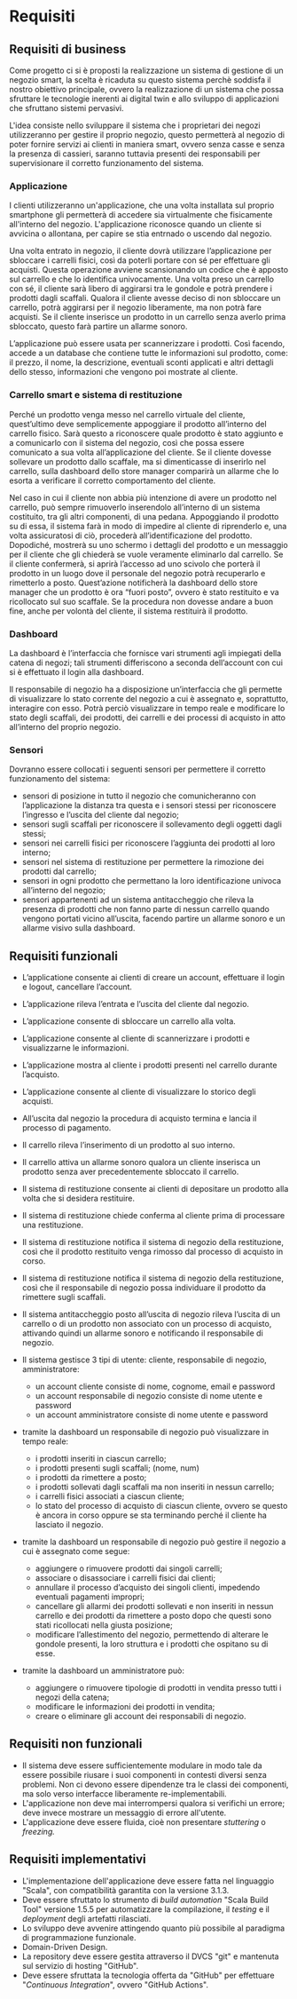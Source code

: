 # Requisiti

## Requisiti di business

Come progetto ci si è proposti la realizzazione un sistema di gestione di un negozio smart, la scelta è ricaduta su questo sistema perchè soddisfa il nostro obiettivo principale, ovvero la realizzazione di un sistema che possa sfruttare le tecnologie inerenti ai digital twin e allo sviluppo di applicazioni che sfruttano sistemi pervasivi.

L'idea consiste nello sviluppare il sistema che i proprietari dei negozi utilizzeranno per gestire il proprio negozio, questo permetterà al negozio di poter fornire servizi ai clienti in maniera smart, ovvero senza casse e senza la presenza di cassieri, saranno tuttavia presenti dei responsabili per supervisionare il corretto funzionamento del sistema.

### Applicazione

I clienti utilizzeranno un'applicazione, che una volta installata sul proprio smartphone gli permetterà di accedere sia virtualmente che fisicamente all'interno del negozio. L'applicazione riconosce quando un cliente si avvicina o allontana, per capire se stia entrnado o uscendo dal negozio.

Una volta entrato in negozio, il cliente dovrà utilizzare l’applicazione per sbloccare i carrelli fisici, così da poterli portare con sé per effettuare gli acquisti. Questa operazione avviene scansionando un codice che è apposto sul carrello e che lo identifica univocamente. Una volta preso un carrello con sé, il cliente sarà libero di aggirarsi tra le gondole e potrà prendere i prodotti dagli scaffali. Qualora il cliente avesse deciso di non sbloccare un carrello, potrà aggirarsi per il negozio liberamente, ma non potrà fare acquisti. Se il cliente inserisce un prodotto in un carrello senza averlo prima sbloccato, questo farà partire un allarme sonoro.

L’applicazione può essere usata per scannerizzare i prodotti. Così facendo, accede a un database che contiene tutte le informazioni sul prodotto, come: il prezzo, il nome, la descrizione, eventuali sconti applicati e altri dettagli dello stesso, informazioni che vengono poi mostrate al cliente.

### Carrello smart e sistema di restituzione

Perché un prodotto venga messo nel carrello virtuale del cliente, quest’ultimo deve semplicemente appoggiare il prodotto all’interno del carrello fisico. Sarà questo a riconoscere quale prodotto è stato aggiunto e a comunicarlo con il sistema del negozio, così che possa essere comunicato a sua volta all’applicazione del cliente. Se il cliente dovesse sollevare un prodotto dallo scaffale, ma si dimenticasse di inserirlo nel carrello, sulla dashboard dello store manager comparirà un allarme che lo esorta a verificare il corretto comportamento del cliente.

Nel caso in cui il cliente non abbia più intenzione di avere un prodotto nel carrello, può sempre rimuoverlo inserendolo all’interno di un sistema costituito, tra gli altri componenti, di una pedana. Appoggiando il prodotto su di essa, il sistema farà in modo di impedire al cliente di riprenderlo e, una volta assicuratosi di ciò, procederà all’identificazione del prodotto. Dopodiché, mostrerà su uno schermo i dettagli del prodotto e un messaggio per il cliente che gli chiederà se vuole veramente eliminarlo dal carrello. Se il cliente confermerà, si aprirà l’accesso ad uno scivolo che porterà il prodotto in un luogo dove il personale del negozio potrà recuperarlo e rimetterlo a posto. Quest’azione notificherà la dashboard dello store manager che un prodotto è ora “fuori posto”, ovvero è stato restituito e va ricollocato sul suo scaffale. Se la procedura non dovesse andare a buon fine, anche per volontà del cliente, il sistema restituirà il prodotto.

### Dashboard

La dashboard è l’interfaccia che fornisce vari strumenti agli impiegati della catena di negozi; tali strumenti differiscono a seconda dell’account con cui si è effettuato il login alla dashboard.

Il responsabile di negozio ha a disposizione un’interfaccia che gli permette di visualizzare lo stato corrente del negozio a cui è assegnato e, soprattutto, interagire con esso. Potrà perciò visualizzare in tempo reale e modificare lo stato degli scaffali, dei prodotti, dei carrelli e dei processi di acquisto in atto all’interno del proprio negozio.

### Sensori

Dovranno essere collocati i seguenti sensori per permettere il corretto funzionamento del sistema:

- sensori di posizione in tutto il negozio che comunicheranno con l’applicazione la distanza tra questa e i sensori stessi per riconoscere l’ingresso e l’uscita del cliente dal negozio;
- sensori sugli scaffali per riconoscere il sollevamento degli oggetti dagli stessi;
- sensori nei carrelli fisici per riconoscere l’aggiunta dei prodotti al loro interno;
- sensori nel sistema di restituzione per permettere la rimozione dei prodotti dal carrello;
- sensori in ogni prodotto che permettano la loro identificazione univoca all’interno del negozio;
- sensori appartenenti ad un sistema antitaccheggio che rileva la presenza di prodotti che non fanno parte di nessun carrello quando vengono portati vicino all’uscita, facendo partire un allarme sonoro e un allarme visivo sulla dashboard.

## Requisiti funzionali

- L’applicatione consente ai clienti di creare un account, effettuare il login e logout, cancellare l’account.
- L’applicazione rileva l’entrata e l’uscita del cliente dal negozio.
- L’applicazione consente di sbloccare un carrello alla volta.
- L’applicazione consente al cliente di scannerizzare i prodotti e visualizzarne le informazioni.
- L’applicazione mostra al cliente i prodotti presenti nel carrello durante l’acquisto.
- L’applicazione consente al cliente di visualizzare lo storico degli acquisti.
- All’uscita dal negozio la procedura di acquisto termina e lancia il processo di pagamento.

- Il carrello rileva l’inserimento di un prodotto al suo interno.
- Il carrello attiva un allarme sonoro qualora un cliente inserisca un prodotto senza aver precedentemente sbloccato il carrello.

- Il sistema di restituzione consente ai clienti di depositare un prodotto alla volta che si desidera restituire.
- Il sistema di restituzione chiede conferma al cliente prima di processare una restituzione.
- Il sistema di restituzione notifica il sistema di negozio della restituzione, così che il prodotto restituito venga rimosso dal processo di acquisto in corso.
- Il sistema di restituzione notifica il sistema di negozio della restituzione, così che il responsabile di negozio possa individuare il prodotto da rimettere sugli scaffali.

- Il sistema antitaccheggio posto all’uscita di negozio rileva l’uscita di un carrello o di un prodotto non associato con un processo di acquisto, attivando quindi un allarme sonoro e notificando il responsabile di negozio.

- Il sistema gestisce 3 tipi di utente: cliente, responsabile di negozio, amministratore:
    - un account cliente consiste di nome, cognome, email e password
    - un account responsabile di negozio consiste di nome utente e password
    - un account amministratore consiste di nome utente e password
- tramite la dashboard un responsabile di negozio può visualizzare in tempo reale:
    - i prodotti inseriti in ciascun carrello;
    - i prodotti presenti sugli scaffali; (nome, num)
    - i prodotti da rimettere a posto;
    - i prodotti sollevati dagli scaffali ma non inseriti in nessun carrello;
    - i carrelli fisici associati a ciascun cliente;
    - lo stato del processo di acquisto di ciascun cliente, ovvero se questo è ancora in corso oppure se sta terminando perché il cliente ha lasciato il negozio.
- tramite la dashboard un responsabile di negozio può gestire il negozio a cui è assegnato come segue:
    - aggiungere o rimuovere prodotti dai singoli carrelli;
    - associare o disassociare i carrelli fisici dai clienti;
    - annullare il processo d’acquisto dei singoli clienti, impedendo eventuali pagamenti impropri;
    - cancellare gli allarmi dei prodotti sollevati e non inseriti in nessun carrello e dei prodotti da rimettere a posto dopo che questi sono stati ricollocati nella giusta posizione;
    - modificare l’allestimento del negozio, permettendo di alterare le gondole presenti, la loro struttura e i prodotti che ospitano su di esse.
- tramite la dashboard un amministratore può:
    - aggiungere o rimuovere tipologie di prodotti in vendita presso tutti i negozi della catena;
    - modificare le informazioni dei prodotti in vendita;
    - creare o eliminare gli account dei responsabili di negozio.

## Requisiti non funzionali

- Il sistema deve essere sufficientemente modulare in modo tale da essere possibile riusare i suoi componenti in contesti diversi senza problemi. Non ci devono essere dipendenze tra le classi dei componenti, ma solo verso interfacce liberamente re-implementabili.
- L'applicazione non deve mai interrompersi qualora si verifichi un errore; deve invece mostrare un messaggio di errore all'utente.
- L'applicazione deve essere fluida, cioè non presentare *stuttering* o *freezing.*

## Requisiti implementativi

- L'implementazione dell'applicazione deve essere fatta nel linguaggio "Scala", con compatibilità garantita con la versione 3.1.3.
- Deve essere sfruttato lo strumento di *build automation* "Scala Build Tool" versione 1.5.5 per automatizzare la compilazione, il *testing* e il *deployment* degli artefatti rilasciati.
- Lo sviluppo deve avvenire attingendo quanto più possibile al paradigma di programmazione funzionale.
- Domain-Driven Design.
- La repository deve essere gestita attraverso il DVCS "git" e mantenuta sul servizio di hosting "GitHub".
- Deve essere sfruttata la tecnologia offerta da "GitHub" per effettuare "*Continuous Integration*", ovvero "GitHub Actions".
